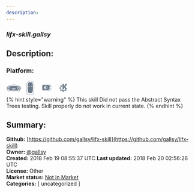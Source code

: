 ```yaml
---
description: 
---
```


### _lifx-skill.gallsy_  
## Description:  
  
### Platform:  
 ![Mark I](../.gitbook/assets/mark-1-icon.png)  ![Mark II](../.gitbook/assets/mark-2-icon.png)  ![Picroft](../.gitbook/assets/picroft-icon.png)  ![plasmoid](../.gitbook/assets/kde.png)   
{% hint style="warning" %}
This skill Did not pass the Abstract Syntax Trees testing. Skill properly do not work in current state.
{% endhint %}
  
## Summary:  
**Github:** [https://github.com/gallsy/lifx-skill](https://github.com/gallsy/lifx-skill)  
**Owner:** [@gallsy](https://github.com/gallsy)  
**Created:** 2018 Feb 19 08:55:37 UTC  **Last updated:** 2018 Feb 20 02:56:26 UTC  
**License:** Other  
**Market status:** [Not in Market](https://market.mycroft.ai/skill/)  
**Categories:** [ uncategorized ]   
